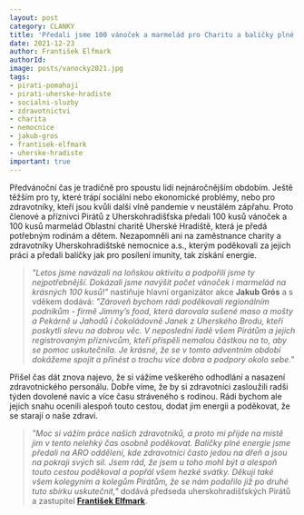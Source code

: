 ```yaml
---
layout: post
category: CLANKY
title: 'Předali jsme 100 vánoček a marmelád pro Charitu a balíčky plné energie pro vytížené zdravotníky'
date: 2021-12-23
author: František Elfmark
authorId: 
image: posts/vanocky2021.jpg
tags: 
- pirati-pomahaji
- pirati-uherske-hradiste
- socialni-sluzby
- zdravotnictvi
- charita
- nemocnice
- jakub-gros
- frantisek-elfmark
- uherske-hradiste
important: true
---
```


Předvánoční čas je tradičně pro spoustu lidí nejnáročnějším obdobím. Ještě těžším pro ty, které trápí sociální nebo ekonomické problémy, nebo pro zdravotníky, kteří jsou kvůli další vlně pandemie v neustálém zápřahu. Proto členové a příznivci Pirátů z Uherskohradišťska předali 100 kusů vánoček a 100 kusů marmelád Oblastní charitě Uherské Hradiště, která je předá potřebným rodinám a dětem. Nezapomněli ani na zaměstnance charity a zdravotníky Uherskohradištské nemocnice a.s., kterým poděkovali za jejich práci a předali balíčky jak pro posílení imunity, tak získání energie.

> *"Letos jsme navázali na loňskou aktivitu a podpořili jsme ty nejpotřebnější. Dokázali jsme navýšit počet vánoček i marmelád na krásných 100 kusů!"* nastiňuje hlavní organizátor akce **Jakub Grós** a s vděkem dodává: *"Zároveň bychom rádi poděkovali regionálním podnikům - firmě Jimmy’s food, která darovala sušené maso a mošty a Pekárně u Jahodů i čokoládovně Janek z Uherského Brodu, kteří poskytli slevu na dobrou věc. V neposlední řadě všem Pirátům a jejich registrovaným příznivcům, kteří přispěli nemalou částkou na to, aby se pomoc uskutečnila. Je krásné, že se v tomto adventním období dokážeme spojit a přinést o trochu více dobra a podpory okolo sebe."*
> 


Přišel čas dát znova najevo, že si vážíme veškerého odhodlání a nasazení zdravotnického personálu. Dobře víme, že by si zdravotníci zasloužili radši týden dovolené navíc a více času stráveného s rodinou. Rádi bychom ale jejich snahu ocenili alespoň touto cestou, dodat jim energii a poděkovat, že se starají o naše zdraví.

> *"Moc si vážím práce našich zdravotníků, a proto mi přijde na místě jim v tento nelehký čas osobně poděkovat. Balíčky plné energie jsme předali na ARO oddělení, kde zdravotníci často jedou na dřeň a jsou na pokraji svých sil. Jsem rád, že jsem u toho mohl být a alespoň touto cestou poděkoval a popřál všem hezké svátky. Děkuji také všem kolegyním a kolegům Pirátům, že se nám podařilo již po druhé tuto sbírku uskutečnit,"* dodává předseda uherskohradišťských Pirátů a zastupitel **[František Elfmark](https://zlinsky.pirati.cz/lide/frantisek-elfmark/)**.
> 
